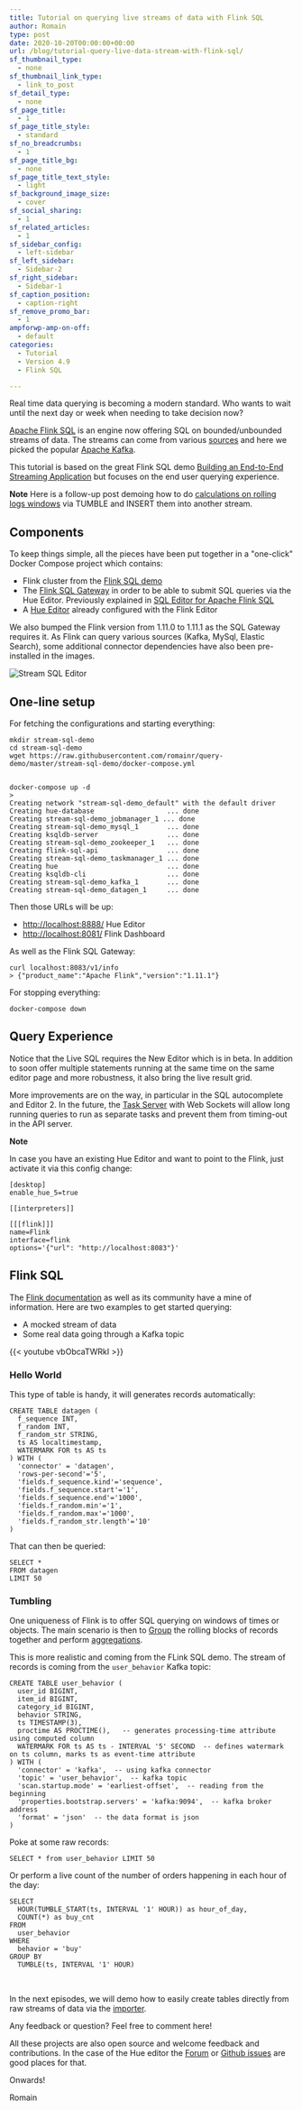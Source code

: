 ```yaml
---
title: Tutorial on querying live streams of data with Flink SQL
author: Romain
type: post
date: 2020-10-20T00:00:00+00:00
url: /blog/tutorial-query-live-data-stream-with-flink-sql/
sf_thumbnail_type:
  - none
sf_thumbnail_link_type:
  - link_to_post
sf_detail_type:
  - none
sf_page_title:
  - 1
sf_page_title_style:
  - standard
sf_no_breadcrumbs:
  - 1
sf_page_title_bg:
  - none
sf_page_title_text_style:
  - light
sf_background_image_size:
  - cover
sf_social_sharing:
  - 1
sf_related_articles:
  - 1
sf_sidebar_config:
  - left-sidebar
sf_left_sidebar:
  - Sidebar-2
sf_right_sidebar:
  - Sidebar-1
sf_caption_position:
  - caption-right
sf_remove_promo_bar:
  - 1
ampforwp-amp-on-off:
  - default
categories:
  - Tutorial
  - Version 4.9
  - Flink SQL

---
```

Real time data querying is becoming a modern standard. Who wants to wait until the next day or week when needing to take decision now?

[Apache Flink SQL](https://ci.apache.org/projects/flink/flink-docs-release-1.11/dev/table/connectors/) is an engine now offering SQL on bounded/unbounded streams of data. The streams can come from various [sources](https://ci.apache.org/projects/flink/flink-docs-release-1.11/dev/connectors/) and here we picked the popular [Apache Kafka](https://kafka.apache.org/).

This tutorial is based on the great Flink SQL demo [Building an End-to-End Streaming Application](https://flink.apache.org/2020/07/28/flink-sql-demo-building-e2e-streaming-application.html) but focuses on the end user querying experience.

**Note** Here is a follow-up post demoing how to do [calculations on rolling logs windows](/blog/sql-querying-live-kafka-logs-and-sending-live-updates-with-flink-sql/) via TUMBLE and INSERT them into another stream.

## Components

To keep things simple, all the pieces have been put together in a "one-click" Docker Compose project which contains:

* Flink cluster from the [Flink SQL demo](https://flink.apache.org/2020/07/28/flink-sql-demo-building-e2e-streaming-application.html#starting-the-demo-environment)
* The [Flink SQL Gateway](https://github.com/ververica/flink-sql-gateway) in order to be able to submit SQL queries via the Hue Editor. Previously explained in [SQL Editor for Apache Flink SQL](/blog/sql-editor-for-apache-flink-sql/)
* A [Hue Editor](https://github.com/cloudera/hue/tree/master/tools/docker/hue) already configured with the Flink Editor


We also bumped the Flink version from 1.11.0 to 1.11.1 as the SQL Gateway requires it. As Flink can query various sources (Kafka, MySql, Elastic Search), some additional connector dependencies have also been pre-installed in the images.


![Stream SQL Editor](https://cdn.gethue.com/uploads/2020/10/stream-editor.png)

## One-line setup

For fetching the configurations and starting everything:

    mkdir stream-sql-demo
    cd stream-sql-demo
    wget https://raw.githubusercontent.com/romainr/query-demo/master/stream-sql-demo/docker-compose.yml


    docker-compose up -d
    >
    Creating network "stream-sql-demo_default" with the default driver
    Creating hue-database                  ... done
    Creating stream-sql-demo_jobmanager_1 ... done
    Creating stream-sql-demo_mysql_1       ... done
    Creating ksqldb-server                 ... done
    Creating stream-sql-demo_zookeeper_1   ... done
    Creating flink-sql-api                 ... done
    Creating stream-sql-demo_taskmanager_1 ... done
    Creating hue                           ... done
    Creating ksqldb-cli                    ... done
    Creating stream-sql-demo_kafka_1       ... done
    Creating stream-sql-demo_datagen_1     ... done


Then those URLs will be up:

* [http://localhost:8888/](http://localhost:8888/) Hue Editor
* [http://localhost:8081/](http://localhost:8081/) Flink Dashboard

As well as the Flink SQL Gateway:

    curl localhost:8083/v1/info
    > {"product_name":"Apache Flink","version":"1.11.1"}

For stopping everything:

    docker-compose down

## Query Experience

Notice that the Live SQL requires the New Editor which is in beta. In addition to soon offer multiple statements running at the same time on the same editor page and more robustness, it also bring the live result grid.

More improvements are on the way, in particular in the SQL autocomplete and Editor 2. In the future, the [Task Server](https://docs.gethue.com/administrator/administration/reference/#task-server) with Web Sockets will allow long running queries to run as separate tasks and prevent them from timing-out in the API server.

**Note**

In case you have an existing Hue Editor and want to point to the Flink, just activate it via this config change:

    [desktop]
    enable_hue_5=true

    [[interpreters]]

    [[[flink]]]
    name=Flink
    interface=flink
    options='{"url": "http://localhost:8083"}'

## Flink SQL

The [Flink documentation](https://ci.apache.org/projects/flink/flink-docs-release-1.11/dev/table/) as well as its community have a mine of information. Here are two examples to get started querying:

* A mocked stream of data
* Some real data going through a Kafka topic

{{< youtube vbObcaTWRkI >}}

### Hello World

This type of table is handy, it will generates records automatically:

    CREATE TABLE datagen (
      f_sequence INT,
      f_random INT,
      f_random_str STRING,
      ts AS localtimestamp,
      WATERMARK FOR ts AS ts
    ) WITH (
      'connector' = 'datagen',
      'rows-per-second'='5',
      'fields.f_sequence.kind'='sequence',
      'fields.f_sequence.start'='1',
      'fields.f_sequence.end'='1000',
      'fields.f_random.min'='1',
      'fields.f_random.max'='1000',
      'fields.f_random_str.length'='10'
    )

That can then be queried:

    SELECT *
    FROM datagen
    LIMIT 50


### Tumbling

One uniqueness of Flink is to offer SQL querying on windows of times or objects. The main scenario is then to [Group](https://ci.apache.org/projects/flink/flink-docs-master/dev/table/sql/queries.html#group-windows) the rolling blocks of records together and perform [aggregations](https://ci.apache.org/projects/flink/flink-docs-master/dev/table/sql/queries.html#aggregations).

This is more realistic and coming from the FLink SQL demo. The stream of records is coming from the `user_behavior` Kafka topic:

    CREATE TABLE user_behavior (
      user_id BIGINT,
      item_id BIGINT,
      category_id BIGINT,
      behavior STRING,
      ts TIMESTAMP(3),
      proctime AS PROCTIME(),   -- generates processing-time attribute using computed column
      WATERMARK FOR ts AS ts - INTERVAL '5' SECOND  -- defines watermark on ts column, marks ts as event-time attribute
    ) WITH (
      'connector' = 'kafka',  -- using kafka connector
      'topic' = 'user_behavior',  -- kafka topic
      'scan.startup.mode' = 'earliest-offset',  -- reading from the beginning
      'properties.bootstrap.servers' = 'kafka:9094',  -- kafka broker address
      'format' = 'json'  -- the data format is json
    )


Poke at some raw records:

    SELECT * from user_behavior LIMIT 50


Or perform a live count of the number of orders happening in each hour of the day:

    SELECT
      HOUR(TUMBLE_START(ts, INTERVAL '1' HOUR)) as hour_of_day,
      COUNT(*) as buy_cnt
    FROM
      user_behavior
    WHERE
      behavior = 'buy'
    GROUP BY
      TUMBLE(ts, INTERVAL '1' HOUR)


&nbsp;

In the next episodes, we will demo how to easily create tables directly from raw streams of data via the [importer](/querying-exploring-the-instacart-dataset-part-1-ingesting-the-data/).


Any feedback or question? Feel free to comment here!

All these projects are also open source and welcome feedback and contributions. In the case of the Hue editor the [Forum](https://discourse.gethue.com/) or [Github issues](https://github.com/cloudera/hue/issues) are good places for that.


Onwards!

Romain
